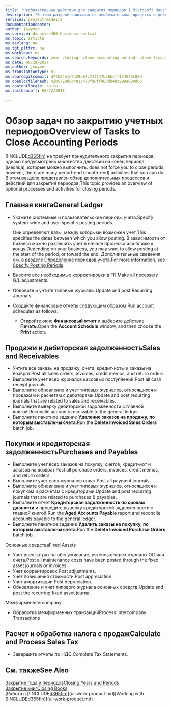 ```yaml
---
title: "Необязательные действия для закрытия периодов | Microsoft Docs"
description: "В этом разделе описываются необязательные процессы и действия по закрытию учетных периодов в Business Central."
services: project-madeira
documentationcenter: 
author: jswymer
ms.service: dynamics365-business-central
ms.topic: article
ms.devlang: na
ms.tgt_pltfrm: na
ms.workload: na
ms.search.keywords: year closing, close accounting period, close fiscal year, aging, creditor payments, vendor payments
ms.date: 06/19/2017
ms.author: jswymer
ms.translationtype: HT
ms.sourcegitcommit: d7fb34e1c9428a64c71ff47be8bcff174649c00d
ms.openlocfilehash: 42b5729d5d4013476fa0ff460db4dc999e629d66
ms.contentlocale: ru-ru
ms.lasthandoff: 03/22/2018

---
```

# <a name="overview-of-tasks-to-close-accounting-periods"></a><span data-ttu-id="e3026-103">Обзор задач по закрытию учетных периодов</span><span class="sxs-lookup"><span data-stu-id="e3026-103">Overview of Tasks to Close Accounting Periods</span></span>
[!INCLUDE[d365fin](includes/d365fin_md.md)]<span data-ttu-id="e3026-104"> не требует принудительного закрытия периодов, однако предусмотрено множество действий на конец периода (месяца), которые можно выполнить.</span><span class="sxs-lookup"><span data-stu-id="e3026-104"> does not force you to close periods, however, there are many period-end (month-end) activities that you can do.</span></span> <span data-ttu-id="e3026-105">В этом разделе представлен обзор дополнительных процессов и действий для закрытия периодов.</span><span class="sxs-lookup"><span data-stu-id="e3026-105">This topic provides an overview of optional processes and activities for closing periods.</span></span>  

## <a name="general-ledger"></a><span data-ttu-id="e3026-106">Главная книга</span><span class="sxs-lookup"><span data-stu-id="e3026-106">General Ledger</span></span>
* <span data-ttu-id="e3026-107">Укажите системные и пользовательские периоды учета.</span><span class="sxs-lookup"><span data-stu-id="e3026-107">Specify system-wide and user-specific posting periods.</span></span>  

    <span data-ttu-id="e3026-108">Они определяют даты, между которыми возможен учет.</span><span class="sxs-lookup"><span data-stu-id="e3026-108">This specifies the dates between which you allow posting.</span></span> <span data-ttu-id="e3026-109">В зависимости от бизнеса можно разрешить учет в начале процесса или ближе к концу.</span><span class="sxs-lookup"><span data-stu-id="e3026-109">Depending on your business, you may want to allow posting at the start of the period, or toward the end.</span></span> <span data-ttu-id="e3026-110">Дополнительные сведения см. в разделе [Определение периодов учета](finance-how-specify-posting-periods.md).</span><span class="sxs-lookup"><span data-stu-id="e3026-110">For more information, see [Specify Posting Periods](finance-how-specify-posting-periods.md).</span></span>  
* <span data-ttu-id="e3026-111">Внесите все необходимые корректировки в ГК.</span><span class="sxs-lookup"><span data-stu-id="e3026-111">Make all necessary G/L adjustments.</span></span>  
* <span data-ttu-id="e3026-112">Обновите и учтите типовые журналы.</span><span class="sxs-lookup"><span data-stu-id="e3026-112">Update and post Recurring Journals.</span></span>  
  <!--* Process Consolidations-->
* <span data-ttu-id="e3026-113">Создайте финансовые отчеты следующим образом:</span><span class="sxs-lookup"><span data-stu-id="e3026-113">Run account schedules as follows:</span></span>  
  * <span data-ttu-id="e3026-114">Откройте окно **Финансовый отчет** и выберите действие **Печать**.</span><span class="sxs-lookup"><span data-stu-id="e3026-114">Open the **Account Schedule** window, and then choose the **Print** action.</span></span>  

## <a name="sales-and-receivables"></a><span data-ttu-id="e3026-115">Продажи и дебиторская задолженность</span><span class="sxs-lookup"><span data-stu-id="e3026-115">Sales and Receivables</span></span>
* <span data-ttu-id="e3026-116">Учтите все заказы на продажу, счета, кредит-ноты и заказы на возврат.</span><span class="sxs-lookup"><span data-stu-id="e3026-116">Post all sales orders, invoices, credit memos, and return orders.</span></span>  
* <span data-ttu-id="e3026-117">Выполните учет всех журналов кассовых поступлений.</span><span class="sxs-lookup"><span data-stu-id="e3026-117">Post all cash receipt journals.</span></span>  
* <span data-ttu-id="e3026-118">Выполните обновление и учет типовых журналов, относящихся к продажам и расчетам с дебиторами.</span><span class="sxs-lookup"><span data-stu-id="e3026-118">Update and post recurring journals that are related to sales and receivables.</span></span>  
* <span data-ttu-id="e3026-119">Выполните выверку дебиторской задолженности с главной книгой.</span><span class="sxs-lookup"><span data-stu-id="e3026-119">Reconcile accounts receivable to the general ledger.</span></span>  
* <span data-ttu-id="e3026-120">Выполните пакетное задание **Удаление заказов на продажу, по которым выставлены счета**.</span><span class="sxs-lookup"><span data-stu-id="e3026-120">Run the **Delete Invoiced Sales Orders** batch job.</span></span>  

## <a name="purchases-and-payables"></a><span data-ttu-id="e3026-121">Покупки и кредиторская задолженность</span><span class="sxs-lookup"><span data-stu-id="e3026-121">Purchases and Payables</span></span>
* <span data-ttu-id="e3026-122">Выполните учет всех заказов на покупку, счетов, кредит-нот и заказов на возврат.</span><span class="sxs-lookup"><span data-stu-id="e3026-122">Post all purchase orders, invoices, credit memos, and return orders.</span></span>  
* <span data-ttu-id="e3026-123">Выполните учет всех журналов оплат.</span><span class="sxs-lookup"><span data-stu-id="e3026-123">Post all payment journals.</span></span>  
* <span data-ttu-id="e3026-124">Выполните обновление и учет типовых журналов, относящихся к покупкам и расчетам с кредиторами.</span><span class="sxs-lookup"><span data-stu-id="e3026-124">Update and post recurring journals that are related to purchases & payables.</span></span>  
* <span data-ttu-id="e3026-125">Выполните отчет **Кредиторская задолженность по срокам давности** и проведите выверку кредиторской задолженности с главной книгой.</span><span class="sxs-lookup"><span data-stu-id="e3026-125">Run the **Aged Accounts Payable** report and reconcile accounts payable to the general ledger.</span></span>  
* <span data-ttu-id="e3026-126">Выполните пакетное задание **Удалить заказы на покупку, по которым выставлены счета**.</span><span class="sxs-lookup"><span data-stu-id="e3026-126">Run the **Delete Invoiced Purchase Orders** batch job.</span></span>  

<span data-ttu-id="e3026-127">Основные средства</span><span class="sxs-lookup"><span data-stu-id="e3026-127">Fixed Assets</span></span>
* <span data-ttu-id="e3026-128">Учет всех затрат на обслуживание, учтенных через журналы ОС или счета.</span><span class="sxs-lookup"><span data-stu-id="e3026-128">Post all maintenance costs have been posted through the fixed asset journals or invoices.</span></span>
* <span data-ttu-id="e3026-129">Учет корректировок.</span><span class="sxs-lookup"><span data-stu-id="e3026-129">Post adjustments.</span></span>
* <span data-ttu-id="e3026-130">Учет повышения стоимости.</span><span class="sxs-lookup"><span data-stu-id="e3026-130">Post appreciation.</span></span>
* <span data-ttu-id="e3026-131">Учет амортизации.</span><span class="sxs-lookup"><span data-stu-id="e3026-131">Post depreciation.</span></span>
* <span data-ttu-id="e3026-132">Обновление и учет типового журнала основных средств.</span><span class="sxs-lookup"><span data-stu-id="e3026-132">Update and post the recurring fixed asset journal.</span></span>

<span data-ttu-id="e3026-133">Межфирмен</span><span class="sxs-lookup"><span data-stu-id="e3026-133">Intercompany</span></span>
* <span data-ttu-id="e3026-134">Обработка межфирменных транзакций</span><span class="sxs-lookup"><span data-stu-id="e3026-134">Process Intercompany Transactions</span></span>

## <a name="calculate-and-process-sales-tax"></a><span data-ttu-id="e3026-135">Расчет и обработка налога с продаж</span><span class="sxs-lookup"><span data-stu-id="e3026-135">Calculate and Process Sales Tax</span></span>
* <span data-ttu-id="e3026-136">Завершите отчеты по НДС.</span><span class="sxs-lookup"><span data-stu-id="e3026-136">Complete Tax Statements.</span></span>  

## <a name="see-also"></a><span data-ttu-id="e3026-137">См. также</span><span class="sxs-lookup"><span data-stu-id="e3026-137">See Also</span></span>
[<span data-ttu-id="e3026-138">Закрытие года и периодов</span><span class="sxs-lookup"><span data-stu-id="e3026-138">Closing Years and Periods</span></span>](year-close-years-periods.md)  
[<span data-ttu-id="e3026-139">Закрытие книг</span><span class="sxs-lookup"><span data-stu-id="e3026-139">Closing Books</span></span>](year-close-books.md)  
<span data-ttu-id="e3026-140">[Работа с [!INCLUDE[d365fin](includes/d365fin_md.md)]](ui-work-product.md)</span><span class="sxs-lookup"><span data-stu-id="e3026-140">[Working with [!INCLUDE[d365fin](includes/d365fin_md.md)]](ui-work-product.md)</span></span>

